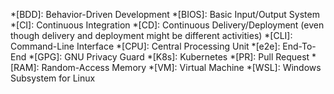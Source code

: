 <!--
SPDX-FileCopyrightText: © 2024 Siemens Healthcare GmbH
SPDX-License-Identifier: MIT
-->

*[BDD]: Behavior-Driven Development
*[BIOS]: Basic Input/Output System
*[CI]: Continuous Integration
*[CD]: Continuous Delivery/Deployment (even though delivery and deployment might be different activities)
*[CLI]: Command-Line Interface
*[CPU]: Central Processing Unit
*[e2e]: End-To-End
*[GPG]: GNU Privacy Guard
*[K8s]: Kubernetes
*[PR]: Pull Request
*[RAM]: Random-Access Memory
*[VM]: Virtual Machine
*[WSL]: Windows Subsystem for Linux